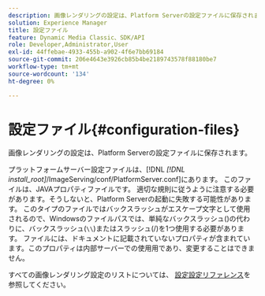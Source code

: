 ```yaml
---
description: 画像レンダリングの設定は、Platform Serverの設定ファイルに保存されます。
solution: Experience Manager
title: 設定ファイル
feature: Dynamic Media Classic、SDK/API
role: Developer,Administrator,User
exl-id: 44ffebae-4933-455b-a902-4f6e7bb69184
source-git-commit: 206e4643e3926cb85b4be2189743578f88180be7
workflow-type: tm+mt
source-wordcount: '134'
ht-degree: 0%

---
```


# 設定ファイル{#configuration-files}

画像レンダリングの設定は、Platform Serverの設定ファイルに保存されます。

プラットフォームサーバー設定ファイルは、[!DNL *[!DNL install_root]*/ImageServing/conf/PlatformServer.conf]にあります。 このファイルは、JAVAプロパティファイルです。 適切な規則に従うように注意する必要があります。そうしないと、Platform Serverの起動に失敗する可能性があります。 このタイプのファイルではバックスラッシュがエスケープ文字として使用されるので、Windowsのファイルパスでは、単純なバックスラッシュ(\)の代わりに、バックスラッシュ(`\\`)またはスラッシュ(/)を1つ使用する必要があります。 ファイルには、ドキュメントに記載されていないプロパティが含まれています。このプロパティは内部サーバーでの使用用であり、変更することはできません。

すべての画像レンダリング設定のリストについては、 [設定設定リファレンス](../../../../../ir-api/server-admin/image-rendering-api-ref/c-ir-server-administration/c-ir-configuration-settings-reference/c-ir-configuration-settings-reference.md#concept-6947a512d4c94e9fb8a71b80243fee81)を参照してください。
